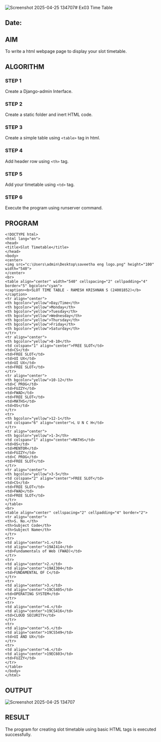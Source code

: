 ![Screenshot 2025-04-25 134707](https://github.com/user-attachments/assets/95a5a572-cce3-49dd-87e9-481ca870c45e)# Ex03 Time Table
## Date:

## AIM
To write a html webpage page to display your slot timetable.

## ALGORITHM
### STEP 1
Create a Django-admin Interface.

### STEP 2
Create a static folder and inert HTML code.

### STEP 3
Create a simple table using ```<table>``` tag in html.

### STEP 4
Add header row using ```<th>``` tag.

### STEP 5
Add your timetable using ```<td>``` tag.

### STEP 6
Execute the program using runserver command.

## PROGRAM
```
<!DOCTYPE html>
<html lang="en">
<head>
<title>Slot Timetable</title>
</head>
<body>
<center>
<img src="c:\Users\admin\Desktop\saveetha eng logo.png" height="100" width="540">
</center>
<br>
<table align="center" width="540" cellspacing="2" cellpadding="4" border="5" bgcolor="cyan">
<caption><b>SLOT TIME TABLE - RAMESH KRISHNAN S (24001852)</b></caption>
<tr align="center">
<th bgcolor="yellow">Day/Time</th>
<th bgcolor="yellow">Monday</th>
<th bgcolor="yellow">Tuesday</th>
<th bgcolor="yellow">Wednesday</th>
<th bgcolor="yellow">Thursday</th>
<th bgcolor="yellow">Friday</th>
<th bgcolor="yellow">Saturday</th>
</tr>
<tr align="center">
<th bgcolor="yellow">8-10</th>
<td colspan="1" align="center">FREE SLOT</td>
<td>CS</td>
<td>FREE SLOT</td>
<td>UI UX</td>
<td>UI UX</td>
<td>FREE SLOT</td>
</tr>
<tr align="center">
<th bgcolor="yellow">10-12</th>
<td>C PROG</td>
<td>FUZZY</td>
<td>FWAD</td>
<td>FREE SLOT</td>
<td>MATHS</td>
<td>OS</td>
</tr>
<tr>
<th bgcolor="yellow">12-1</th>
<td colspan="6" align="center">L U N C H</td>
</tr>
<tr align="center">
<th bgcolor="yellow">1-3</th>
<td colspan="1" align="center">MATHS</td>
<td>OS</td>
<td>MENTOR</td>
<td>FUZZY</td>
<td>C PROG</td>
<td>FREE SLOT</td>
</tr>
<tr align="center">
<th bgcolor="yellow">3-5</th>
<td colspan="2" align="center">FREE SLOT</td>
<td>CS</td>
<td>FREE SLOT</td>
<td>FWAD</td>
<td>FREE SLOT</td>
</tr>
</table>
<br>
<table align="center" cellspacing="2" cellpadding="4" border="2">
<tr align="center">
<th>S. No.</th>
<th>Subject Code</th>
<th>Subject Name</th>
</tr>
<tr>
<td align="center">1.</td>
<td align="center">19AI414</td>
<td>Fundamentals of Web (FWAD)</td>
</tr>
<tr>
<td align="center">2.</td>
<td align="center">19AI304</td>
<td>FUNDAMENTAL OF C</td>
</tr>
<tr>
<td align="center">3.</td>
<td align="center">19CS405</td>
<td>OPERATING SYSTEM</td>
</tr>
<tr>
<td align="center">4.</td>
<td align="center">19CS416</td>
<td>CLOUD SECURITY</td>
</tr>
<tr>
<td align="center">5.</td>
<td align="center">19CS549</td>
<td>UI AND UX</td>
</tr>
<tr>
<td align="center">6.</td>
<td align="center">19EC603</td>
<td>FUZZY</td>
</tr>
</table>
</body>
</html>
```

## OUTPUT
![Screenshot 2025-04-25 134707](https://github.com/user-attachments/assets/fe7d8113-4f99-4c29-89af-5f18772410e7)



## RESULT
The program for creating slot timetable using basic HTML tags is executed successfully.
